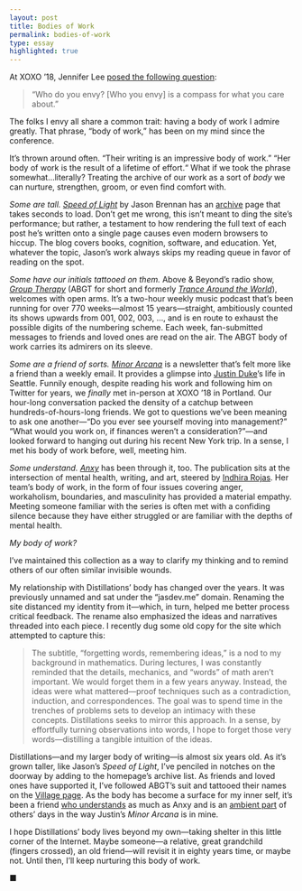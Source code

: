 ```yaml
---
layout: post
title: Bodies of Work
permalink: bodies-of-work
type: essay
highlighted: true
---
```


At XOXO ’18, Jennifer Lee [posed the following question](https://youtu.be/Dj8oul-ZCh0?t=66):

> “Who do you envy? [Who you envy] is a compass for what you care about.”

The folks I envy all share a common trait: having a body of work I admire greatly. That phrase, “body of work,” has been on my mind since the conference.

It’s thrown around often. “Their writing is an impressive body of work.” “Her body of work is the result of a lifetime of effort.“ What if we took the phrase somewhat…literally? Treating the archive of our work as a sort of _body_ we can nurture, strengthen, groom, or even find comfort with.

_Some are tall._ [_Speed of Light_](https://nearthespeedoflight.com) by Jason Brennan has an [archive](https://nearthespeedoflight.com/all) page that takes seconds to load. Don’t get me wrong, this isn’t meant to ding the site’s performance; but rather, a testament to how rendering the full text of each post he’s written onto a single page causes even modern browsers to hiccup. The blog covers books, cognition, software, and education. Yet, whatever the topic, Jason’s work always skips my reading queue in favor of reading on the spot.

_Some have our initials tattooed on them._ Above & Beyond’s radio show, [_Group Therapy_](https://itunes.apple.com/us/podcast/above-beyond-group-therapy/id286889904?mt=2) (ABGT for short and formerly [_Trance Around the World_](https://itunes.apple.com/us/podcast/above-beyond-trance-around-the-world/id993499023?mt=2)), welcomes with open arms. It’s a two-hour weekly music podcast that’s been running for over 770 weeks—almost 15 years—straight, ambitiously counted its shows upwards from 001, 002, 003, …, and is en route to exhaust the possible digits of the numbering scheme. Each week, fan-submitted messages to friends and loved ones are read on the air. The ABGT body of work carries its admirers on its sleeve.

_Some are a friend of sorts._ [_Minor Arcana_](https://buttondown.email/jmduke/archive) is a newsletter that’s felt more like a friend than a weekly email. It provides a glimpse into [Justin Duke](https://twitter.com/justinmduke)’s life in Seattle. Funnily enough, despite reading his work and following him on Twitter for years, we _finally_ met in-person at XOXO ’18 in Portland. Our hour-long conversation packed the density of a catchup between hundreds-of-hours-long friends. We got to questions we’ve been meaning to ask one another—“Do you ever see yourself moving into management?” “What would you work on, if finances weren’t a consideration?”—and looked forward to hanging out during his recent New York trip. In a sense, I met his body of work before, well, meeting him.

_Some understand._ [_Anxy_](https://anxymag.com) has been through it, too. The publication sits at the intersection of mental health, writing, and art, steered by [Indhira Rojas](https://twitter.com/redindhi). Her team’s body of work, in the form of four issues covering anger, workaholism, boundaries, and masculinity has provided a material empathy. Meeting someone familiar with the series is often met with a confiding silence because they have either struggled or are familiar with the depths of mental health.

_My body of work?_

I’ve maintained this collection as a way to clarify my thinking and to remind others of our often similar invisible wounds.

My relationship with Distillations’ body has changed over the years. It was previously unnamed and sat under the “jasdev.me” domain. Renaming the site distanced my identity from it—which, in turn, helped me better process critical feedback. The rename also emphasized the ideas and narratives threaded into each piece. I recently dug some old copy for the site which attempted to capture this:

> The subtitle, “forgetting words, remembering ideas,” is a nod to my background in mathematics. During lectures, I was constantly reminded that the details, mechanics, and “words” of math aren’t important. We would forget them in a few years anyway. Instead, the ideas were what mattered—proof techniques such as a contradiction, induction, and correspondences. The goal was to spend time in the trenches of problems sets to develop an intimacy with these concepts. Distillations seeks to mirror this approach. In a sense, by effortfully turning observations into words, I hope to forget those very words—distilling a tangible intuition of the ideas.

Distillations—and my larger body of writing—is almost six years old. As it’s grown taller, like Jason’s _Speed of Light_, I’ve penciled in notches on the doorway by adding to the homepage’s archive list. As friends and loved ones have supported it, I’ve followed ABGT’s suit and tattooed their names on the [Village page](/village). As the body has become a surface for my inner self, it’s been a friend [who understands](/emotional-ranges) as much as Anxy and is an [ambient part](/ambient-intimacy) of others’ days in the way Justin’s _Minor Arcana_ is in mine.

I hope Distillations’ body lives beyond my own—taking shelter in this little corner of the Internet. Maybe someone—a relative, great grandchild (fingers crossed), an old friend—will revisit it in eighty years time, or maybe not. Until then, I’ll keep nurturing this body of work.

■
